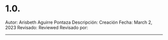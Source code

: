 # 1.0.

Autor: Arisbeth Aguirre Pontaza
Descripción: Creación
Fecha: March 2, 2023
Revisado: Reviewed
Revisado por:

---